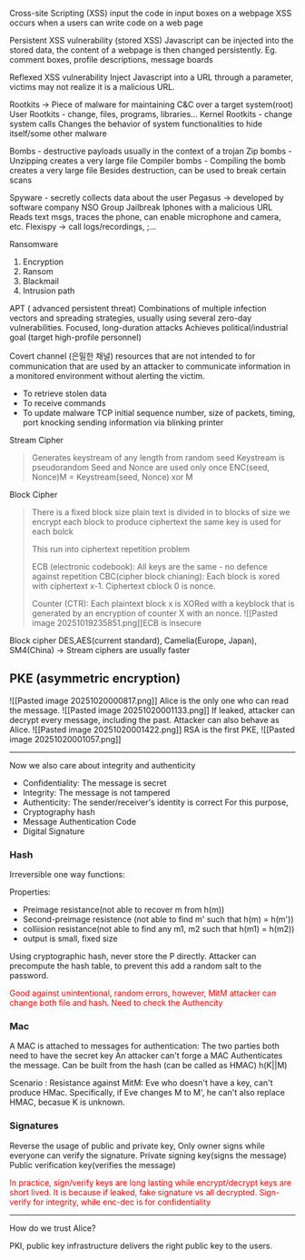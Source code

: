 Cross-site Scripting (XSS)
input the code in input boxes on a webpage
XSS occurs when a users can write code on a web page

Persistent XSS vulnerability (stored XSS)
Javascript can be injected into the stored data, the content of a webpage is then changed persistently. Eg. comment boxes, profile descriptions, message boards

Reflexed XSS vulnerability
Inject Javascript into a URL through a parameter, victims may not realize it is a malicious URL. 

Rootkits -> Piece of malware for maintaining C&C over a target system(root)
User Rootkits - change, files, programs, libraries...
Kernel Rootkits - change system calls
Changes the behavior of system functionalities to hide itself/some other malware

Bombs - destructive payloads usually in the context of a trojan
Zip bombs - Unzipping creates a very large file
Compiler bombs - Compiling the bomb creates a very large file
Besides destruction, can be used to break certain scans

Spyware - secretly collects data about the user
Pegasus -> developed by software company NSO Group
Jailbreak Iphones with a malicious URL
Reads text msgs, traces the phone, can enable microphone and camera, etc. 
Flexispy -> call logs/recordings, ;...

Ransomware 
1. Encryption
2. Ransom
3. Blackmail
4. Intrusion path

APT ( advanced persistent threat) 
Combinations of multiple infection vectors and spreading strategies, usually using several zero-day vulnerabilities. 
Focused, long-duration attacks
Achieves political/industrial goal (target high-profile personnel)

Covert channel (은밀한 채널)
resources that are not intended to for communication that are used by an attacker to communicate information in a monitored environment without alerting the victim. 
- To retrieve stolen data
- To receive commands
- To update malware
TCP initial sequence number, size of packets, timing, port knocking
sending information via blinking printer




Stream Cipher
> Generates keystream of any length from random seed
> Keystream is pseudorandom
> Seed and Nonce are used only once
> ENC(seed, Nonce)M = Keystream(seed, Nonce) xor M

Block Cipher
> There is a fixed block size 
> plain text is divided in to blocks of size
> we encrypt each block to produce ciphertext
> the same key is used for each bolck
> 
> This run into ciphertext repetition problem
> 
> ECB (electronic codebook): All keys are the same - no defence against repetition
> CBC(cipher block chianing): Each block is xored with ciphertext x-1. Ciphertext cblock 0 is nonce. 
> 
> Counter (CTR): Each plaintext block x is XORed with a keyblock that is generated by an encryption of counter X with an nonce. ![[Pasted image 20251019235851.png]]ECB is insecure

Block cipher DES,AES(current standard), Camelia(Europe, Japan), SM4(China) -> Stream ciphers are usually faster

## PKE (asymmetric encryption)
![[Pasted image 20251020000817.png]]
Alice is the only one who can read the message. 
![[Pasted image 20251020001133.png]]
If leaked, attacker can decrypt every message, including the past.
Attacker can also behave as Alice. 
![[Pasted image 20251020001422.png]]
RSA is the first PKE, 
![[Pasted image 20251020001057.png]]

----
Now we also care about integrity and authenticity
- Confidentiality: The message is secret
- Integrity: The message is not tampered
- Authenticity: The sender/receiver's identity is correct
For this purpose,
- Cryptography hash
- Message Authentication Code
- Digital Signature

### Hash
Irreversible one way functions:

Properties:
- Preimage resistance(not able to recover m from h(m))
- Second-preimage resistence (not able to find m' such that h(m) = h(m'))
- colliision resistance(not able to find any m1, m2 such that h(m1) = h(m2))
- output is small, fixed size

Using cryptographic hash, never store the P directly. 
Attacker can precompute the hash table, to prevent this add a random salt to the password. 

<font color="red">Good against unintentional, random errors, however, MitM attacker can change both file and hash. Need to check the Authencity </font>

### Mac 
A MAC is attached to messages for authentication:
The two parties both need to have the secret key
An attacker can't forge a MAC
Authenticates the message. 
Can be built from the hash (can be called as HMAC) h(K||M)

Scenario : Resistance against MitM:
Eve who doesn't have a key, can't produce HMac. Specifically, if Eve changes M to M', he can't also replace HMAC, becasue K is unknown. 

### Signatures
Reverse the usage of public and private key, 
Only owner signs while everyone can verify the signature. 
Private signing key(signs the message)
Public verification key(verifies the message)

<font color=red>In practice, sign/verify keys are long lasting while encrypt/decrypt keys are short lived. It is because if leaked, fake signature vs all decrypted. Sign-verify for integrity, while enc-dec is for confidentiality</font>

---
How do we trust Alice?

PKI, public key infrastructure delivers the right public key to the users. 